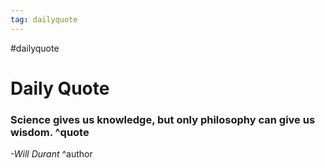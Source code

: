 ```yaml
---
tag: dailyquote
---
```


#dailyquote

# Daily Quote

### Science gives us knowledge, but only philosophy can give us wisdom. ^quote
*-Will Durant* ^author
